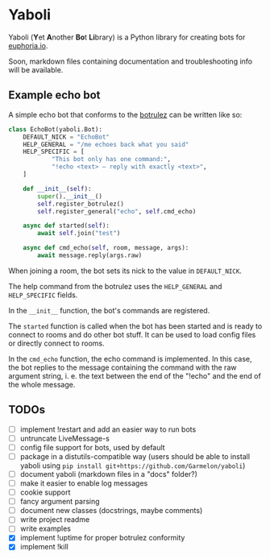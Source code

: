 # Yaboli

Yaboli (**Y**et **A**nother **Bo**t **Li**brary) is a Python library for
creating bots for [euphoria.io](https://euphoria.io).

Soon, markdown files containing documentation and troubleshooting info will be
available.

## Example echo bot

A simple echo bot that conforms to the
[botrulez](https://github.com/jedevc/botrulez) can be written like so:

```python
class EchoBot(yaboli.Bot):
    DEFAULT_NICK = "EchoBot"
    HELP_GENERAL = "/me echoes back what you said"
    HELP_SPECIFIC = [
            "This bot only has one command:",
            "!echo <text> – reply with exactly <text>",
    ]

    def __init__(self):
        super().__init__()
        self.register_botrulez()
        self.register_general("echo", self.cmd_echo)

    async def started(self):
        await self.join("test")

    async def cmd_echo(self, room, message, args):
        await message.reply(args.raw)
```

When joining a room, the bot sets its nick to the value in `DEFAULT_NICK`.

The help command from the botrulez uses the `HELP_GENERAL` and `HELP_SPECIFIC`
fields.

In the `__init__` function, the bot's commands are registered.

The `started` function is called when the bot has been started and is ready to
connect to rooms and do other bot stuff. It can be used to load config files or
directly connect to rooms.

In the `cmd_echo` function, the echo command is implemented. In this case, the
bot replies to the message containing the command with the raw argument string,
i. e. the text between the end of the "!echo" and the end of the whole message.

## TODOs

- [ ] implement !restart and add an easier way to run bots
- [ ] untruncate LiveMessage-s
- [ ] config file support for bots, used by default
- [ ] package in a distutils-compatible way (users should be able to install
  yaboli using `pip install git+https://github.com/Garmelon/yaboli`)
- [ ] document yaboli (markdown files in a "docs" folder?)
- [ ] make it easier to enable log messages
- [ ] cookie support
- [ ] fancy argument parsing
- [ ] document new classes (docstrings, maybe comments)
- [ ] write project readme
- [ ] write examples
- [x] implement !uptime for proper botrulez conformity
- [x] implement !kill
